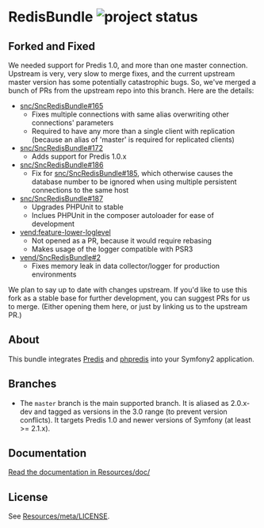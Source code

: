 # RedisBundle ![project status](http://stillmaintained.com/snc/SncRedisBundle.png) #

## Forked and Fixed ##

We needed support for Predis 1.0, and more than one master connection. Upstream is very, very slow to merge fixes, and the current upstream master version has some potentially catastrophic bugs. So, we've merged a bunch of PRs from the upstream repo into this branch. Here are the details:

* [snc/SncRedisBundle#165](https://github.com/snc/SncRedisBundle/pull/165)
  * Fixes multiple connections with same alias overwriting other connections' parameters
  * Required to have any more than a single client with replication (because an alias of 'master' is required for replicated clients)
* [snc/SncRedisBundle#172](https://github.com/snc/SncRedisBundle/pull/172)
  * Adds support for Predis 1.0.x
* [snc/SncRedisBundle#186](https://github.com/snc/SncRedisBundle/pull/186)
  * Fix for [snc/SncRedisBundle#185](https://github.com/snc/SncRedisBundle/issues/185), which otherwise causes the database number to be ignored when using multiple persistent connections to the same host
* [snc/SncRedisBundle#187](https://github.com/snc/SncRedisBundle/pull/187)
  * Upgrades PHPUnit to stable
  * Inclues PHPUnit in the composer autoloader for ease of development
* [vend:feature-lower-loglevel](https://github.com/snc/SncRedisBundle/compare/705abcc...vend:feature-lower-loglevel)
  * Not opened as a PR, because it would require rebasing
  * Makes usage of the logger compatible with PSR3
* [vend/SncRedisBundle#2](https://github.com/vend/SncRedisBundle/pull/2)
  * Fixes memory leak in data collector/logger for production environments

We plan to say up to date with changes upstream. If you'd like to use this fork as a stable base for further development, you can suggest PRs for us to merge. (Either opening them here, or just by linking us to the upstream PR.)

## About ##

This bundle integrates [Predis](https://github.com/nrk/predis) and [phpredis](https://github.com/nicolasff/phpredis) into your Symfony2 application.

## Branches ##

* The `master` branch is the main supported branch. It is aliased as 2.0.x-dev and tagged as versions in the 3.0 range (to prevent version conflicts). It targets Predis 1.0 and newer versions of Symfony (at least >= 2.1.x).

## Documentation ##

[Read the documentation in Resources/doc/](https://github.com/snc/SncRedisBundle/blob/master/Resources/doc/index.md)

## License ##

See [Resources/meta/LICENSE](https://github.com/snc/SncRedisBundle/blob/master/Resources/meta/LICENSE).
